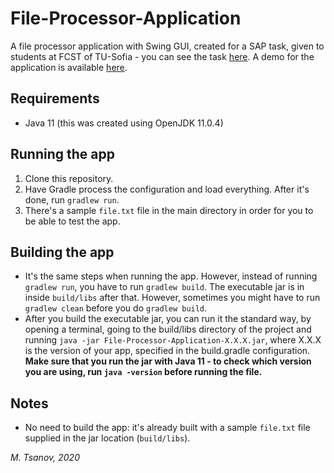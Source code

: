 # File-Processor-Application
A file processor application with Swing GUI, created for a SAP task, given to students at FCST of TU-Sofia - you can see the task [here](https://github.com/mtsanovv/File-Processor-Application/blob/master/sap_task.png). A demo for the application is available [here](https://www.youtube.com/watch?v=Ft-SkyN-Lc8).

## Requirements
- Java 11 (this was created using OpenJDK 11.0.4)

## Running the app
1. Clone this repository.
2. Have Gradle process the configuration and load everything. After it's done, run ```gradlew run```.
3. There's a sample ```file.txt``` file in the main directory in order for you to be able to test the app.

## Building the app
- It's the same steps when running the app. However, instead of running ```gradlew run```, you have to run ```gradlew build```. The executable jar is in inside ```build/libs``` after that. However, sometimes you might have to run ```gradlew clean``` before you do ```gradlew build```.
- After you build the executable jar, you can run it the standard way, by opening a terminal, going to the build/libs directory of the project and running ```java -jar File-Processor-Application-X.X.X.jar```, where X.X.X is the version of your app, specified in the build.gradle configuration. **Make sure that you run the jar with Java 11 - to check which version you are using, run ```java -version``` before running the file.**

## Notes
- No need to build the app: it's already built with a sample ```file.txt``` file supplied in the jar location (```build/libs```).

*M. Tsanov, 2020*
